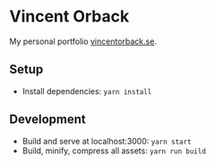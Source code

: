 # Vincent Orback
My personal portfolio [vincentorback.se](https://vincentorback.se).

## Setup
- Install dependencies: `yarn install`

## Development
- Build and serve at localhost:3000: `yarn start`
- Build, minify, compress all assets: `yarn run build`

